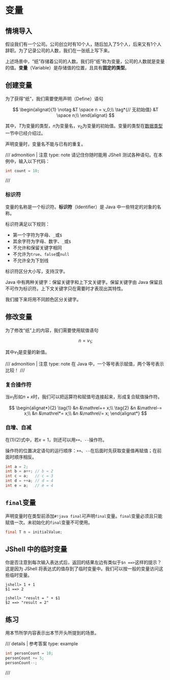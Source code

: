 # 变量

## 情境导入

假设我们有一个公司。公司创立时有10个人，随后加入了5个人，后来又有1个人辞职。为了记录公司的人数，我们在一张纸上写下来。

上述场景中，“纸”存储着公司的人数。我们将“纸”称为变量，公司的人数就是变量的值。**变量**（Variable）是存储值的位置，且具有**固定的类型**。

## 创建变量

为了获得“纸”，我们需要使用声明（Define）语句

$$
\begin{alignat}{1}
\notag &T \space n = v_0;\\
\tag*{// 无初始值} &T \space n;\\
\end{alignat}
$$

其中，$T$为变量的类型，$n$为变量名，$v_0$为变量的初始值。变量的类型在[数据类型](datatype.md)一节中已经介绍过。

声明变量时，变量名不能与已有的重复。

/// admonition | 注意
    type: note
请记住你随时能用 JShell 测试各种语句。在本例中，输入以下代码：
```java
int count = 10;
```
///

### 标识符

变量的名称是一个标识符。**标识符**（Identifier）是 Java 中一些特定的对象的名称。

标识符满足以下规则：

- 第一个字符为字母、`_`或`$`
- 其余字符为字母、数字、`_`或`$`
- 不允许和保留关键字相同
- 不允许为`true`、`false`或`null`
- 不允许全为下划线

标识符区分大小写，支持汉字。

Java 中有两种关键字：保留关键字和上下文关键字。保留关键字由 Java 保留且不可作为标识符。上下文关键字只在需要时才表现出其特性。

我们接下来将用不同颜色区分关键字。

## 修改变量

为了修改“纸”上的内容，我们需要使用赋值语句

$$
n = v_1;
$$

其中$v_1$是变量的新值。

/// admonition | 注意
    type: note
在 Java 中，一个等号表示赋值，两个等号表示比较！
///

### 复合操作符

当$v_1$形如$n + x$时，我们可以把运算符和赋值号连接起来，形成复合赋值操作符。

$$
\begin{alignat*}{2}
\tag{1} &n &\mathrel+= x;\\
\tag{2} &n &\mathrel-= x;\\
&n &\mathrel*= x;\\
&n &\mathrel/= x;
\end{alignat*}
$$

### 自增、自减

在$(1)(2)$式中，若$x=1$，则还可以用`++`、`--`操作符。

操作符的位置决定语句的运行顺序：`++`、`--`在后面时先获取变量值再赋值；在前面时顺序相反。

```java
int a = 2;
int b = a++; // b = 2
int c = a;   // c = 3
int d = ++a; // d = 4
int e = a;   // e = 4
```

## `final`变量

声明变量时在类型前添加`#!java final`可声明`final`变量。`final`变量必须且只能赋值一次。未初始化的`final`变量不可使用。

```java
final T n = initialValue;
```

## JShell 中的临时变量

你是否注意到每次输入表达式后，返回的结果左边有类似于`$n ==>`这样的提示？这是因为 JShell 将表达式的值存到了临时变量中。我们可以按一般的变量访问这些临时变量。

```
jshell> 1 + 1
$1 ==> 2

jshell> "result = " + $1
$2 ==> "result = 2"
```

## 练习

用本节所学内容表示出本节开头所提到的场景。

/// details | 参考答案
    type: example
```java
int personCount = 10;
personCount += 5;
personCount--;
```
///
